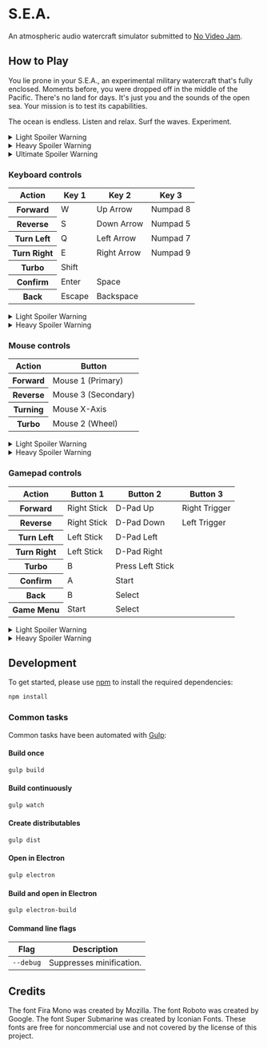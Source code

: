 # S.E.A.
An atmospheric audio watercraft simulator submitted to [No Video Jam](https://itch.io/jam/no-video-jam).

## How to Play
You lie prone in your S.E.A., an experimental military watercraft that's fully enclosed.
Moments before, you were dropped off in the middle of the Pacific.
There's no land for days.
It's just you and the sounds of the open sea.
Your mission is to test its capabilities.

The ocean is endless.
Listen and relax.
Surf the waves.
Experiment.

<details>
  <summary>Light Spoiler Warning</summary>
  <p>S.E.A. is an acronym for Submersible Exploration Apparatus.</p>
</details>

<details>
  <summary>Heavy Spoiler Warning</summary>
  <p>The military has intelligence that a vast network of caves exists beneath the ocean floor. They suspect that valuable treasures, some not of this world, lay dormant inside.</p>
</details>

<details>
  <summary>Ultimate Spoiler Warning</summary>
  <p>S.E.A. is an underwater cave diving simulator with mild dungeon crawling elements. It's influenced by games like Sub Culture and Scanner Sombre. At its surface it presents a false exterior of being a relaxing watercraft simulator. Deep below lies a vast oceanic landscape filled with endless caves. With its scanning mechanic players paint a sonic trail of the areas they've visited with the chance of revealing valuable treasures to collect for their personal galleries. What will you find beneath the surface?</p>
</details>

### Keyboard controls
<table>
  <thead>
    <tr>
      <th>Action</th>
      <th>Key 1</th>
      <th>Key 2</th>
      <th>Key 3</th>
    </tr>
  </thead>
  <tbody>
    <tr>
      <th>Forward</th>
      <td>W</td>
      <td>Up Arrow</td>
      <td>Numpad 8</td>
    </tr>
    <tr>
      <th>Reverse</th>
      <td>S</td>
      <td>Down Arrow</td>
      <td>Numpad 5</td>
    </tr>
    <tr>
      <th>Turn Left</th>
      <td>Q</td>
      <td>Left Arrow</td>
      <td>Numpad 7</td>
    </tr>
    <tr>
      <th>Turn Right</th>
      <td>E</td>
      <td>Right Arrow</td>
      <td>Numpad 9</td>
    </tr>
    <tr>
      <th>Turbo</th>
      <td>Shift</td>
      <td></td>
      <td></td>
    </tr>
    <tr>
      <th>Confirm</th>
      <td>Enter</td>
      <td>Space</td>
      <td></td>
    </tr>
    <tr>
      <th>Back</th>
      <td>Escape</td>
      <td>Backspace</td>
      <td></td>
    </tr>
  </tbody>
</table>

<details>
  <summary>Light Spoiler Warning</summary>
  <p>The S.E.A. may have undocumented capabilities. Try to experiment with its controls.</p>
</details>

<details>
  <summary>Heavy Spoiler Warning</summary>
  <p>The S.E.A. has additional controls for navigating below the surface:</p>
  <table>
    <thead>
      <tr>
        <th>Action</th>
        <th>Key 1</th>
        <th>Key 2</th>
        <th>Key 3</th>
      </tr>
    </thead>
    <tbody>
      <tr>
        <th>Strafe Left</th>
        <td>A</td>
        <td>Z</td>
        <td>Numpad 4</td>
      </tr>
      <tr>
        <th>Strafe Right</th>
        <td>D</td>
        <td>X</td>
        <td>Numpad 6</td>
      </tr>
      <tr>
        <th>Scan Area</th>
        <td>F</td>
        <td>Alt</td>
        <td></td>
      </tr>
      <tr>
        <th>Ascend</th>
        <td>Space</td>
        <td>V</td>
        <td></td>
      </tr>
      <tr>
        <th>Descend</th>
        <td>Control</td>
        <td>C</td>
        <td></td>
      </tr>
    </tbody>
  </table>
</details>

### Mouse controls
<table>
  <thead>
    <tr>
      <th>Action</th>
      <th>Button</th>
    </tr>
  </thead>
  <tbody>
    <tr>
      <th>Forward</th>
      <td>Mouse 1 (Primary)</td>
    </tr>
    <tr>
      <th>Reverse</th>
      <td>Mouse 3 (Secondary)</td>
    </tr>
    <tr>
      <th>Turning</th>
      <td>Mouse X-Axis</td>
    </tr>
    <tr>
      <th>Turbo</th>
      <td>Mouse 2 (Wheel)</td>
    </tr>
    </tr>
  </tbody>
</table>

<details>
  <summary>Light Spoiler Warning</summary>
  <p>The S.E.A. may have undocumented capabilities. Try to experiment with its controls.</p>
</details>

<details>
  <summary>Heavy Spoiler Warning</summary>
  <p>The S.E.A. has additional controls for navigating below the surface:</p>
  <table>
    <thead>
      <tr>
        <th>Action</th>
        <th>Button</th>
      </tr>
    </thead>
    <tbody>
      <tr>
        <th>Scan Area</th>
        <td>Scroll (Wheel)</td>
      </tr>
      <tr>
        <th>Ascend</th>
        <td>Mouse 5 (Forward)</td>
      <tr>
        <th>Descend</th>
        <td>Mouse 4 (Back)</td>
      </tr>
    </tbody>
  </table>
</details>

### Gamepad controls
<table>
  <thead>
    <tr>
      <th>Action</th>
      <th>Button 1</th>
      <th>Button 2</th>
      <th>Button 3</th>
    </tr>
  </thead>
  <tbody>
    <tr>
      <th>Forward</th>
      <td>Right Stick</td>
      <td>D-Pad Up</td>
      <td>Right Trigger</td>
    </tr>
    <tr>
      <th>Reverse</th>
      <td>Right Stick</td>
      <td>D-Pad Down</td>
      <td>Left Trigger</td>
    </tr>
    <tr>
      <th>Turn Left</th>
      <td>Left Stick</td>
      <td>D-Pad Left</td>
      <td></td>
    </tr>
    <tr>
      <th>Turn Right</th>
      <td>Left Stick</td>
      <td>D-Pad Right</td>
      <td></td>
    </tr>
    <tr>
      <th>Turbo</th>
      <td>B</td>
      <td>Press Left Stick</td>
      <td></td>
    </tr>
    <tr>
      <th>Confirm</th>
      <td>A</td>
      <td>Start</td>
      <td></td>
    </tr>
    <tr>
      <th>Back</th>
      <td>B</td>
      <td>Select</td>
      <td></td>
    </tr>
    <tr>
      <th>Game Menu</th>
      <td>Start</td>
      <td>Select</td>
      <td></td>
    </tr>
  </tbody>
</table>

<details>
  <summary>Light Spoiler Warning</summary>
  <p>The S.E.A. may have undocumented capabilities. Try to experiment with its controls.</p>
</details>

<details>
  <summary>Heavy Spoiler Warning</summary>
  <p>The S.E.A. has additional controls for navigating below the surface:</p>
  <table>
    <thead>
      <tr>
        <th>Action</th>
        <th>Button 1</th>
        <th>Button 2</th>
      </tr>
    </thead>
    <tbody>
      <tr>
        <th>Strafing</th>
        <td>Left Stick</td>
        <td></td>
      </tr>
      <tr>
        <th>Scan Area</th>
        <td>A</td>
        <td>Press Right Stick</td>
      </tr>
      <tr>
        <th>Ascend</th>
        <td>Y</td>
        <td>Right Bumper</td>
      </tr>
      <tr>
        <th>Descend</th>
        <td>X</td>
        <td>Left Bumper</td>
      </tr>
    </tbody>
  </table>
</details>

## Development
To get started, please  use [npm](https://nodejs.org) to install the required dependencies:
```sh
npm install
```

### Common tasks
Common tasks have been automated with [Gulp](https://gulpjs.com):

#### Build once
```sh
gulp build
```

#### Build continuously
```sh
gulp watch
```

#### Create distributables
```sh
gulp dist
```

#### Open in Electron
```sh
gulp electron
```

#### Build and open in Electron
```sh
gulp electron-build
```

#### Command line flags
| Flag | Description |
| - | - |
| `--debug` | Suppresses minification. |

## Credits
The font Fira Mono was created by Mozilla.
The font Roboto was created by Google.
The font Super Submarine was created by Iconian Fonts.
These fonts are free for noncommercial use and not covered by the license of this project.
